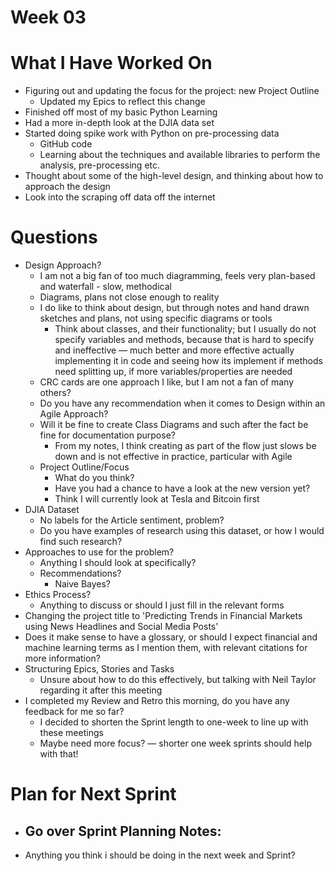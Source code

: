 # Week 03

# What I Have Worked On

- Figuring out and updating the focus for the project: new Project Outline
    - Updated my Epics to reflect this change
- Finished off most of my basic Python Learning
- Had a more in-depth look at the DJIA data set
- Started doing spike work with Python on pre-processing data
    - GitHub code
    - Learning about the techniques and available libraries to perform the analysis, pre-processing etc.
- Thought about some of the high-level design, and thinking about how to approach the design
- Look into the scraping off data off the internet

# Questions

- Design Approach?
    - I am not a big fan of too much diagramming, feels very plan-based and waterfall - slow, methodical
    - Diagrams, plans not close enough to reality
    - I do like to think about design, but through notes and hand drawn sketches and plans, not using specific diagrams or tools
        - Think about classes, and their functionality; but I usually do not specify variables and methods, because that is hard to specify and ineffective — much better and more effective actually implementing it in code and seeing how its implement if methods need splitting up, if more variables/properties are needed
    - CRC cards are one approach I like, but I am not a fan of many others?
    - Do you have any recommendation when it comes to Design within an Agile Approach?
    - Will it be fine to create Class Diagrams and such after the fact be fine for documentation purpose?
        - From my notes, I think creating as part of the flow just slows be down and is not effective in practice, particular with Agile
    - Project Outline/Focus
        - What do you think?
        - Have you had a chance to have a look at the new version yet?
        - Think I will currently look at Tesla and Bitcoin first
- DJIA Dataset
    - No labels for the Article sentiment, problem?
    - Do you have examples of research using this dataset, or how I would find such research?
- Approaches to use for the problem?
    - Anything I should look at specifically?
    - Recommendations?
        - Naive Bayes?
- Ethics Process?
    - Anything to discuss or should I just fill in the relevant forms
- Changing the project title to 'Predicting Trends in Financial Markets using News Headlines and Social Media Posts'
- Does it make sense to have a glossary, or should I expect financial and machine learning terms as I mention them, with relevant citations for more information?
- Structuring Epics, Stories and Tasks
    - Unsure about how to do this effectively, but talking with Neil Taylor regarding it after this meeting
- I completed my Review and Retro this morning, do you have any feedback for me so far?
    - I decided to shorten the Sprint length to one-week to line up with these meetings
    - Maybe need more focus? — shorter one week sprints should help with that!

# Plan for Next Sprint

- Go over Sprint Planning Notes:
    - 
- Anything you think i should be doing in the next week and Sprint?